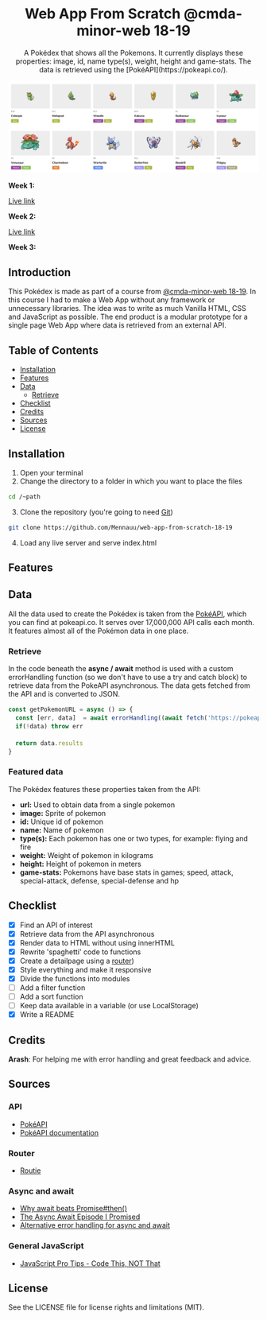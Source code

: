 <h1 align="center">Web App From Scratch @cmda-minor-web 18-19</h1>

<p align="center">A Pokédex that shows all the Pokemons. It currently displays these properties: image, id, name type(s), weight, height and game-stats. The data is retrieved using the [PokéAPI](https://pokeapi.co/).</p>

![preview](week1/public/images/preview.png)

**Week 1:**
<!-- Add a link to your live demo in Github Pages 🌐-->
[Live link](https://mennauu.github.io/web-app-from-scratch-18-19/week1)

**Week 2:**
<!-- Add a link to your live demo in Github Pages 🌐-->
[Live link](https://mennauu.github.io/web-app-from-scratch-18-19/week2)

**Week 3:**
<!-- ☝️ replace this description with a description of your own work -->
## Introduction
This Pokédex is made as part of a course from [@cmda-minor-web 18-19](https://github.com/cmda-minor-web/web-app-from-scratch-1819). In this course I had to make a Web App without any framework or unnecessary libraries. The idea was to write as much Vanilla HTML, CSS and JavaScript as possible. The end product is a modular prototype for a single page Web App where data is retrieved from an external API.

<!-- Maybe a table of contents here? 📚 -->
## Table of Contents

- [Installation](#installation)
- [Features](#interaction)
- [Data](#data)
  - [Retrieve](#retrieve)
- [Checklist](#checklist)
- [Credits](#credits)
- [Sources](#sources)
- [License](#license)

<!-- How about a section that describes how to install this project? 🤓 -->
## Installation
1. Open your terminal
2. Change the directory to a folder in which you want to place the files
```bash
cd /~path
```
3. Clone the repository (you're going to need [Git](https://www.linode.com/docs/development/version-control/how-to-install-git-on-linux-mac-and-windows/))
```bash
git clone https://github.com/Mennauu/web-app-from-scratch-18-19
```
4. Load any live server and serve index.html

<!-- ...but how does one use this project? What are its features 🤔 -->
## Features

<!-- What external data source is featured in your project and what are its properties 🌠 -->
## Data
All the data used to create the Pokédex is taken from the [PokéAPI](pokeapi.co), which you can find at pokeapi.co. It serves over 17,000,000 API calls each month. It features almost all of the Pokémon data in one place.

### Retrieve
In the code beneath the **async / await** method is used with a custom errorHandling function (so we don't have to use a try and catch block) to retrieve data from the PokeAPI asynchronous. The data gets fetched from the API and is converted to JSON.

```Javascript
const getPokemonURL = async () => {
  const [err, data]  = await errorHandling((await fetch('https://pokeapi.co/api/v2/pokemon/?limit=20')).json())
  if(!data) throw err
  
  return data.results
}
```

### Featured data
The Pokédex features these properties taken from the API:
- **url:** Used to obtain data from a single pokemon
- **image:** Sprite of pokemon
- **id:** Unique id of pokemon
- **name:** Name of pokemon
- **type(s):** Each pokemon has one or two types, for example: flying and fire
- **weight:** Weight of pokemon in kilograms
- **height:** Height of pokemon in meters
- **game-stats:** Pokemons have base stats in games; speed, attack, special-attack, defense, special-defense and hp

<!-- Maybe a checklist of done stuff and stuff still on your wishlist? ✅ -->
## Checklist
- [x] Find an API of interest
- [x] Retrieve data from the API asynchronous
- [x] Render data to HTML without using innerHTML
- [X] Rewrite 'spaghetti' code to functions
- [X] Create a detailpage using a [router](http://projects.jga.me/routie/))
- [X] Style everything and make it responsive
- [X] Divide the functions into modules
- [ ] Add a filter function
- [ ] Add a sort function
- [ ] Keep data available in a variable (or use LocalStorage)
- [X] Write a README

<!-- Maybe someone helped me 🤔-->
## Credits
**Arash**: For helping me with error handling and great feedback and advice.

<!-- Maybe I used some awesome sources that I can mention 🤔-->
## Sources

### API
- [PokéAPI](https://pokeapi.co/)
- [PokéAPI documentation](https://pokeapi.co/docs/v2.html)

### Router
- [Routie](http://projects.jga.me/routie/)

### Async and await
- [Why await beats Promise#then()](https://mathiasbynens.be/notes/async-stack-traces)
- [The Async Await Episode I Promised](https://www.youtube.com/watch?v=vn3tm0quoqE)
- [Alternative error handling for async and await](https://stackoverflow.com/a/49311904 )

### General JavaScript
- [JavaScript Pro Tips - Code This, NOT That](https://www.youtube.com/watch?v=Mus_vwhTCq0)

<!-- How about a license here? 📜 (or is it a licence?) 🤷 -->
## License 
See the LICENSE file for license rights and limitations (MIT).